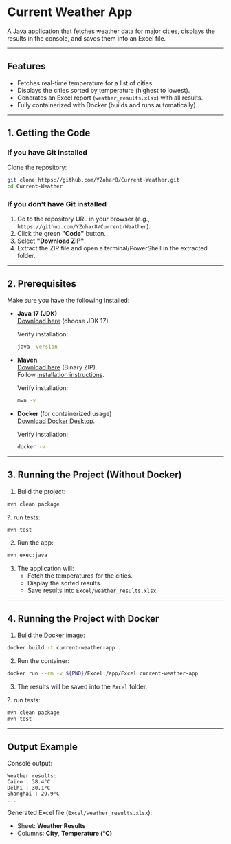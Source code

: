 # Current Weather App

A Java application that fetches weather data for major cities, displays the results in the console, and saves them into an Excel file.

---

## Features
- Fetches real-time temperature for a list of cities.
- Displays the cities sorted by temperature (highest to lowest).
- Generates an Excel report (`weather_results.xlsx`) with all results.
- Fully containerized with Docker (builds and runs automatically).

---

## 1. Getting the Code

### If you have Git installed
Clone the repository:
```bash
git clone https://github.com/YZohar8/Current-Weather.git
cd Current-Weather
```

### If you don’t have Git installed
1. Go to the repository URL in your browser (e.g., `https://github.com/YZohar8/Current-Weather`).
2. Click the green **"Code"** button.
3. Select **"Download ZIP"**.
4. Extract the ZIP file and open a terminal/PowerShell in the extracted folder.

---

## 2. Prerequisites

Make sure you have the following installed:

- **Java 17 (JDK)**  
  [Download here](https://adoptium.net/temurin/releases/) (choose JDK 17).
  
  Verify installation:
  ```bash
  java -version
  ```

- **Maven**  
  [Download here](https://maven.apache.org/download.cgi) (Binary ZIP).  
  Follow [installation instructions](https://maven.apache.org/install.html).

  Verify installation:
  ```bash
  mvn -v
  ```

- **Docker** (for containerized usage)  
  [Download Docker Desktop](https://www.docker.com/products/docker-desktop/).

  Verify installation:
  ```bash
  docker -v
  ```

---

## 3. Running the Project (Without Docker)

1. Build the project:
```bash
mvn clean package
```

?. run tests:
```bash
mvn test
```

2. Run the app:
```bash
mvn exec:java 
```

3. The application will:
   - Fetch the temperatures for the cities.
   - Display the sorted results.
   - Save results into `Excel/weather_results.xlsx`.

---

## 4. Running the Project with Docker

1. Build the Docker image:
```bash
docker build -t current-weather-app .
```

2. Run the container:
```bash
docker run --rm -v ${PWD}/Excel:/app/Excel current-weather-app
```

3. The results will be saved into the `Excel` folder.


?. run tests:
```bash
mvn clean package
mvn test
```
---

## Output Example
Console output:
```
Weather results:
Cairo : 38.4°C
Delhi : 30.1°C
Shanghai : 29.9°C
...
```

Generated Excel file (`Excel/weather_results.xlsx`):
- Sheet: **Weather Results**
- Columns: **City**, **Temperature (°C)**
